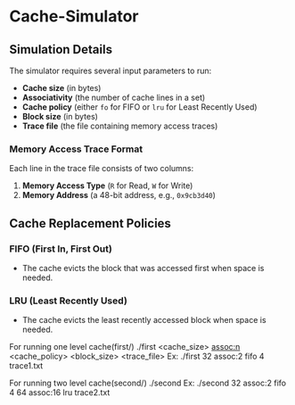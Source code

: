 # Cache-Simulator

## Simulation Details

The simulator requires several input parameters to run:
- **Cache size** (in bytes)
- **Associativity** (the number of cache lines in a set)
- **Cache policy** (either `fo` for FIFO or `lru` for Least Recently Used)
- **Block size** (in bytes)
- **Trace file** (the file containing memory access traces)

### Memory Access Trace Format

Each line in the trace file consists of two columns:
1. **Memory Access Type** (`R` for Read, `W` for Write)
2. **Memory Address** (a 48-bit address, e.g., `0x9cb3d40`)

## Cache Replacement Policies
### FIFO (First In, First Out)
- The cache evicts the block that was accessed first when space is needed.
### LRU (Least Recently Used)
- The cache evicts the least recently accessed block when space is needed.

For running one level cache(first/)
./first <cache_size> <assoc:n> <cache_policy> <block_size> <trace_file>
Ex: ./first 32 assoc:2 fifo 4 trace1.txt

For running two level cache(second/)
 ./second <L1 cache size> <L1 associativity> <L1 cache policy> <L1 block size> <L2 cache size> <L2 associativity> <L2 cache policy> <trace file>
 Ex:  ./second 32 assoc:2 fifo 4 64 assoc:16 lru trace2.txt
